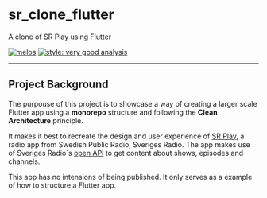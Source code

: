 # sr_clone_flutter

A clone of SR Play using Flutter

[![melos](https://img.shields.io/badge/maintained%20with-melos-f700ff.svg?style=flat-square)](https://github.com/invertase/melos) [![style: very good analysis](https://img.shields.io/badge/style-very_good_analysis-B22C89.svg)](https://pub.dev/packages/very_good_analysis)
___


## Project Background

The purpouse of this project is to showcase a way of creating a larger scale Flutter app using a **monorepo** structure and following the **Clean Architecture** principle.

It makes it best to recreate the design and user experience of [SR Play](https://apps.apple.com/se/app/sveriges-radio-play/id300548244), a radio app from Swedish Public Radio, Sveriges Radio.
The app makes use of Sveriges Radio`s [open API](https://sverigesradio.se/oppetapi) to get content about shows, episodes and channels.

This app has no intensions of being published. It only serves as a example of how to structure a Flutter app.